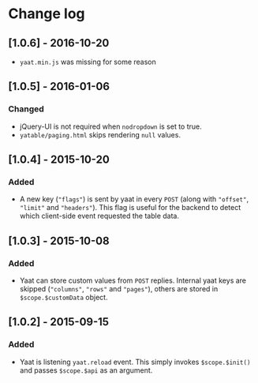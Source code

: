 # Change log
## [1.0.6] - 2016-10-20
-   `yaat.min.js` was missing for some reason

## [1.0.5] - 2016-01-06
### Changed
-   jQuery-UI is not required when `nodropdown` is set to true.
-   `yatable/paging.html` skips rendering `null` values.

## [1.0.4] - 2015-10-20
### Added
-   A new key (`"flags"`) is sent by yaat in every `POST` (along with `"offset"`, `"limit"` and `"headers"`). This flag
    is useful for the backend to detect which client-side event requested the table data.
    
## [1.0.3] - 2015-10-08
### Added
-   Yaat can store custom values from `POST` replies. Internal yaat keys are skipped (`"columns"`, `"rows"` and 
    `"pages"`), others are stored in `$scope.$customData` object.
    
## [1.0.2] - 2015-09-15
### Added
-   Yaat is listening `yaat.reload` event. This simply invokes `$scope.$init()` and passes `$scope.$api` as an argument.
